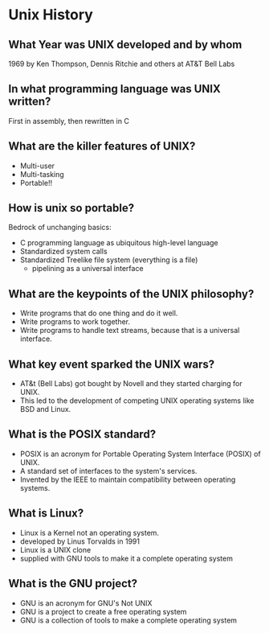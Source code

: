 # Unix History

## What Year was UNIX developed and by whom

1969 by Ken Thompson, Dennis Ritchie and others at AT&T Bell Labs

## In what programming language was UNIX written?

First in assembly, then rewritten in C

## What are the killer features of UNIX?

- Multi-user
- Multi-tasking
- Portable!!

## How is unix so portable?

Bedrock of unchanging basics:

- C programming language as ubiquitous high-level language
- Standardized system calls
- Standardized Treelike file system (everything is a file)
  - pipelining as a universal interface

## What are the keypoints of the UNIX philosophy?

- Write programs that do one thing and do it well.
- Write programs to work together.
- Write programs to handle text streams, because that is a universal interface.

## What key event sparked the UNIX wars?

- AT&t (Bell Labs) got bought by Novell and they started charging for UNIX.
- This led to the development of competing UNIX operating systems like BSD and Linux.

## What is the POSIX standard?

- POSIX is an acronym for Portable Operating System Interface (POSIX) of UNIX.
- A standard set of interfaces to the system's services.
- Invented by the IEEE to maintain compatibility between operating systems.

## What is Linux?

- Linux is a Kernel not an operating system.
- developed by Linus Torvalds in 1991
- Linux is a UNIX clone
- supplied with GNU tools to make it a complete operating system

## What is the GNU project?

- GNU is an acronym for GNU's Not UNIX
- GNU is a project to create a free operating system
- GNU is a collection of tools to make a complete operating system
